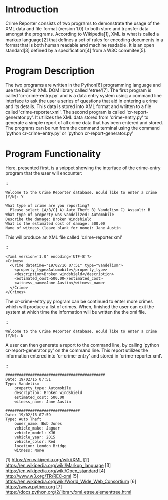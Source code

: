 Introduction
============

Crime Reporter consists of two programs to demonstrate the usage of the XML data and file format (version 1.0) to both store and transfer data amongst the programs. According to Wikipedia[1], XML is what is called a markup language[2] that defines a set of rules for encoding documents in a format that is both human readable and machine readable. It is an open standard[3] defined by a specification[4] from a W3C commitee[5].


Program Description
===================

The two programs are written in the Python[6] programming language and use the built-in XML DOM library called 'etree'[7]. The first program is called 'cr-crime-entry.py' and is a data entry system using a command line interface to ask the user a series of questions that aid in entering a crime and its details. This data is stored into XML format and written to a file called 'crime-reporter.xml'. The second program is called 'cr-report-generator.py'. It utilizes the XML data stored from 'crime-entry.py' to generate a simple report of all crime data that has been entered and stored. The programs can be run from the command terminal using the command 'python cr-crime-entry.py' or 'python cr-report-generator.py'


Program Functionality
=====================

Here, presented first, is a snippet showing the interface of the crime-entry program that the user will encounter:

::

    Welcome to the Crime Reporter database. Would like to enter a crime [Y/N]: Y

    What type of crime are you reporting?
      Please select [A/B/C] A) Auto Theft B) Vandelism C) Assault: B
    What type of property was vandelized: Automobile
    Describe the damage: Broken Windshield
    What is the estimated cost of damage: 500.00
    Name of witness (leave blank for none): Jane Austin

This will produce an XML file called 'crime-reporter.xml'

:: 

    <?xml version='1.0' encoding='UTF-8'?>
    <Crimes>
      <Crime datetime="19/02/16 07:51" type="Vandelism">
        <property_type>Automobile</property_type>
        <description>Broken windshield</description>
        <estimated_cost>500.00</estimated_cost>
        <witness_name>Jane Austin</witness_name>
      </Crime>
    </Crimes>

The cr-crime-entry.py program can be continued to enter more crimes which will produce a list of crimes. When, finished the user can exit the system at which time the information will be written the the xml file.

::

    Welcome to the Crime Reporter database. Would like to enter a crime [Y/N]: N
    

A user can then generate a report to the command line, by calling 'python cr-report-generator.py' on the command line. This report utilizes the information entered into 'cr-crime-entry' and stored in 'crime-reporter.xml'.

:: 

    ############################################
    Date: 19/02/16 07:51
    Type: Vandelism
        property_type: Automobile
        description: Broken windshield
        estimated_cost: 500.00
        witness_name: Jane Austin

    #################################
    Date: 19/02/16 07:59
    Type: Auto Theft
        owner_name: Bob Jones
        vehicle_make: Jaguar
        vehicle_model: XJ6
        vehicle_year: 2015
        vehicle_color: Red
        location: London Bridge
        witness: None




[1] https://en.wikipedia.org/wiki/XML
[2] https://en.wikipedia.org/wiki/Markup_language
[3] https://en.wikipedia.org/wiki/Open_standard
[4] http://www.w3.org/TR/REC-xml
[5] https://en.wikipedia.org/wiki/World_Wide_Web_Consortium
[6] https://www.python.org
[7] https://docs.python.org/2/library/xml.etree.elementtree.html
